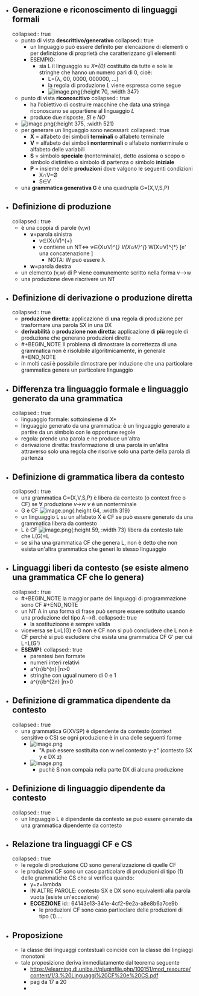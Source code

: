 - ## Generazione e riconoscimento di linguaggi formali
  collapsed:: true
	- punto di vista **descrittivo/generativo**
	  collapsed:: true
		- un linguaggio può essere definito per elencazione di elementi o per definizione di proprietà che caratterizzano gli elementi
		- ESEMPIO:
			- sia L il linguaggio su *X={0}* costituito da tutte e sole le stringhe che hanno un numero pari di 0, cioè:
				- L={λ, 00, 0000, 000000, ...}
				- la regola di produzione *L* viene espressa come segue
				- ![image.png](../assets/image_1678349412446_0.png){:height 70, :width 347}
	- punto di vista **riconoscitivo**
	  collapsed:: true
		- ha l'obiettivo di costruire macchine che data una stringa riconoscano se appartiene al linguaggio *L*
		- produce due risposte, *SI* e *NO*
	- ![image.png](../assets/image_1678350945361_0.png){:height 375, :width 521}
	- per generare un linguaggio sono necessari:
	  collapsed:: true
		- **X** = alfabeto dei simboli **terminali** o alfabeto terminale
		- **V** = alfabeto dei simboli **nonterminali** o alfabeto nonterminale o alfabeto delle variabili
		- **S** = simbolo **speciale** (nonterminale), detto assioma o scopo o simbolo distintivo o simbolo di partenza o simbolo **iniziale**
		- **P** = insieme delle **produzioni** dove valgono le seguenti condizioni
			- X∩V=Ø
			- S∈V
	- una **grammatica generativa G**  è una quadrupla G=(X,V,S,P)
- ## Definizione di produzione
  collapsed:: true
	- è una coppia di parole (v,w)
		- **v**=parola sinistra
			- v∈(X∪V)^{+}
			- v contiene un NT<=> v∈(X∪V)^{*} V(X∪V)^{*} W(X∪V)^{*} [e' una concatenazione ]
				- NOTA: W può essere λ
		- **w**=parola destra
	- un elemento (v,w) di P viene comunemente scritto nella forma v-->w
	- una produzione deve riscrivere un NT
- ## Definizione di derivazione o produzione diretta
  collapsed:: true
	- **produzione diretta**: applicazione di **una** regola di produzione per trasformare una parola SX in una DX
	- **derivabilità** o **produzione non diretta**: applicazione di **più** regole di produzione che generano produzioni dirette
	- #+BEGIN_NOTE
	  Il problema di dimostrare la correttezza di una grammatica non è risolubile algoritmicamente, in generale
	  #+END_NOTE
	- in molti casi è possibile dimostrare per induzione che una particolare grammatica genera un particolare linguaggio
- ## Differenza tra linguaggio formale e linguaggio generato da una grammatica
  collapsed:: true
	- linguaggio formale: sottoinsieme di X*
	- linguaggio generato da una grammatica: è un linguaggio generato a partire da un simbolo con le opportune regole
	- regola: prende una parola e ne produce un'altra
	- derivazione diretta: trasformazione di una parola in un'altra attraverso solo una regola che riscrive solo una parte della parola di partenza
- ## Definizione di grammatica libera da contesto
  collapsed:: true
	- una grammatica G=(X,V,S,P) è libera da contesto (o context free o CF) se ∀ produzione *v->w* *v* è un nonterminale
	- G è CF ![image.png](../assets/image_1679047119010_0.png){:height 64, :width 319}
	- un linguaggio L su un alfabeto X è CF se può essere generato da una grammatica libera da contesto
	- L è CF ![image.png](../assets/image_1679047174173_0.png){:height 59, :width 73} libera da contesto tale che L(G)=L
	- se si ha una grammatica CF che genera L, non è detto che non esista un'altra grammatica che generi lo stesso linguaggio
- ## Linguaggi liberi da contesto (se esiste almeno una grammatica CF che lo genera)
  collapsed:: true
	- #+BEGIN_NOTE
	  la maggior parte dei linguaggi di programmazione sono CF
	  #+END_NOTE
	- un NT A in una forma di frase può sempre essere sotituito usando una produzione del tipo A-->ß.
	  collapsed:: true
		- la sostituzioone è sempre valida
	- viceversa se L=L(G) e G non è CF non si può concludere che L non è CF perchè si può escludere che esista una grammatica CF G' per cui L=L(G')
	- **ESEMPI**:
	  collapsed:: true
		- parentesi ben formate
		- numeri interi relativi
		- a^{n}b^{n} |n>0
		- stringhe con ugual numero di 0 e 1
		- a^{n}b^{2n} |n>0
- ## Definizione di grammatica dipendente da contesto
  collapsed:: true
	- una grammatica G(XVSP) è dipendente da contesto (context sensitive o CS) se ogni produzione è in una delle seguenti forme
		- ![image.png](../assets/image_1679047775752_0.png)
			- "A può essere sostituita con w nel contesto y-z" (contesto SX y e DX z)
		- ![image.png](../assets/image_1679047817947_0.png)
			- puchè S non compaia nella parte DX di alcuna produzione
- ## Definizione di linguaggio dipendente da contesto
  collapsed:: true
	- un linguaggio L è dipendente da contesto se può essere generato da una grammatica dipendente da contesto
- ## Relazione tra linguaggi CF e CS
  collapsed:: true
	- le regole di produzione CD sono generalizzazione di quelle CF
	- le produzioni CF sono un caso particolare di produzioni di tipo (1) delle grammatiche CS che si verifica quando:
		- y=z=lambda
		- IN ALTRE PAROLE: contesto SX e DX sono equivalenti alla parola vuota (esiste un'eccezione)
		- **ECCEZIONE**
		  id:: 64143e13-341e-4cf2-9e2a-a8e8b6a7ce9b
			- le produzioni CF sono caso partioclare delle produzioni di tipo (1)....
- ## Proposizione
	- la classe dei linguaggi contestuali coincide con la classe dei lingiaggi monotoni
	- tale proposizione deriva immediatamente dal teorema seguente
		- https://elearning.di.uniba.it/pluginfile.php/100151/mod_resource/content/1/3.%20Linguaggi%20CF%20e%20CS.pdf
		- pag da 17 a 20
		-